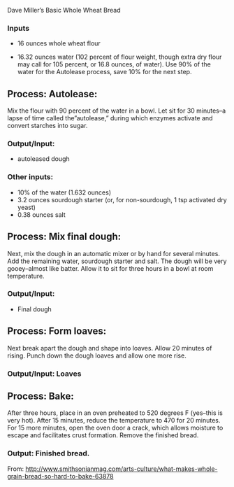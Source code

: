Dave Miller’s Basic Whole Wheat Bread

### Inputs

* 16 ounces whole wheat flour

* 16.32 ounces water (102 percent of flour weight, though extra dry flour may call for 105 percent, or 16.8 ounces, of water). Use 90% of the water for the Autolease process, save 10% for the next step.

## Process: Autolease:

Mix the flour with 90 percent of the water in a bowl. Let sit for 30 minutes–a lapse of time called the”autolease,” during which enzymes activate and convert starches into sugar.

### Output/Input:

* autoleased dough

### Other inputs:

* 10% of the water (1.632 ounces)
* 3.2 ounces sourdough starter (or, for non-sourdough, 1 tsp activated dry yeast)
* 0.38 ounces salt

## Process: Mix final dough:

Next, mix the dough in an automatic mixer or by hand for several minutes. Add the remaining water, sourdough starter and salt. The dough will be very gooey–almost like batter. Allow it to sit for three hours in a bowl at room temperature.

### Output/Input:

 * Final dough

## Process: Form loaves:

Next break apart the dough and shape into loaves. Allow 20 minutes of rising. Punch down the dough loaves and allow one more rise. 

### Output/Input: Loaves

 ## Process: Bake:

After three hours, place in an oven preheated to 520 degrees F (yes–this is very hot). After 15 minutes, reduce the temperature to 470 for 20 minutes. For 15 more minutes, open the oven door a crack, which allows moisture to escape and facilitates crust formation. Remove the finished bread.

### Output: Finished bread.

From: http://www.smithsonianmag.com/arts-culture/what-makes-whole-grain-bread-so-hard-to-bake-63878
